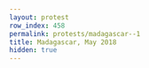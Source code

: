 ```yaml
---
layout: protest
row_index: 458
permalink: protests/madagascar--1
title: Madagascar, May 2018
hidden: true
---
```

